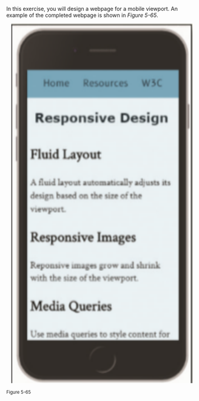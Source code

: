 In this exercise, you will design a webpage for a mobile viewport. An example of the completed webpage is shown in _Figure 5-65_.

<p align='center'>
<img src='../assets/P0lLSo4DQJG9V1rTnKQ1.png' width='95%' alt='A completed webpage is displayed in a mobile viewport. The content is designed in a single column with headers and paragraph content.' />
</p>
<sup>Figure 5-65</sup>
